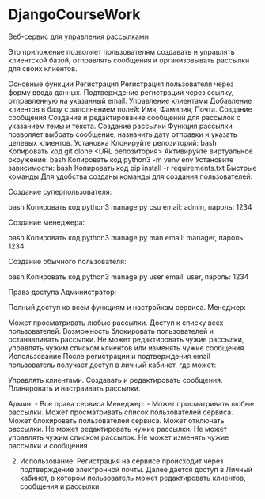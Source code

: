 # DjangoCourseWork

Веб-сервис для управления рассылками

Это приложение позволяет пользователям создавать и управлять клиентской базой, отправлять сообщения и организовывать рассылки для своих клиентов.

Основные функции
Регистрация
Регистрация пользователя через форму ввода данных.
Подтверждение регистрации через ссылку, отправленную на указанный email.
Управление клиентами
Добавление клиентов в базу с заполнением полей: Имя, Фамилия, Почта.
Создание сообщения
Создание и редактирование сообщений для рассылок с указанием темы и текста.
Создание рассылки
Функция рассылки позволяет выбрать сообщение, назначить дату отправки и указать целевых клиентов.
Установка
Клонируйте репозиторий:
bash
Копировать код
git clone <URL репозитория>
Активируйте виртуальное окружение:
bash
Копировать код
python3 -m venv env
Установите зависимости:
bash
Копировать код
pip install -r requirements.txt
Быстрые команды
Для удобства созданы команды для создания пользователей:

Создание суперпользователя:

bash
Копировать код
python3 manage.py csu
email: admin, пароль: 1234

Создание менеджера:

bash
Копировать код
python3 manage.py man
email: manager, пароль: 1234

Создание обычного пользователя:

bash
Копировать код
python3 manage.py user
email: user, пароль: 1234

Права доступа
Администратор:

Полный доступ ко всем функциям и настройкам сервиса.
Менеджер:

Может просматривать любые рассылки.
Доступ к списку всех пользователей.
Возможность блокировать пользователей и останавливать рассылки.
Не может редактировать чужие рассылки, управлять чужим списком клиентов или изменять чужие сообщения.
Использование
После регистрации и подтверждения email пользователь получает доступ в личный кабинет, где может:

Управлять клиентами.
Создавать и редактировать сообщения.
Планировать и настраивать рассылки.

Админ: - Все права сервиса
Менеджер: - Может просматривать любые рассылки.
Может просматривать список пользователей сервиса.
Может блокировать пользователей сервиса.
Может отключать рассылки.
Не может редактировать чужие рассылки.
Не может управлять чужим списком рассылок.
Не может изменять чужие рассылки и сообщения.

2) Использование:
Регистрация на сервисе происходит через подтверждение электронной почты. 
Далее дается доступ в Личный кабинет, в котором пользователь может редактировать клиентов, сообщения и рассылки
